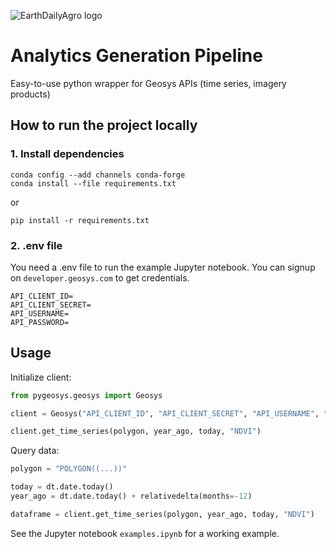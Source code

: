 <style>
img[src*="#thumbnail"] {
    width:400px;
    display:block;
    margin: 0 auto;
}
</style>

![EarthDailyAgro logo](https://earthdailyagro.com/wp-content/uploads/2022/01/Logo.svg)


# Analytics Generation Pipeline

Easy-to-use python wrapper for Geosys APIs (time series, imagery products)

## How to run the project locally

### 1. Install dependencies

```
conda config --add channels conda-forge
conda install --file requirements.txt
```

or

```
pip install -r requirements.txt
```

### 2. .env file
You need a .env file to run the example Jupyter notebook. You can signup on `developer.geosys.com` to get credentials.

```
API_CLIENT_ID=
API_CLIENT_SECRET=
API_USERNAME=
API_PASSWORD=
```


## Usage

Initialize client:

```python
from pygeosys.geosys import Geosys

client = Geosys("API_CLIENT_ID", "API_CLIENT_SECRET", "API_USERNAME", "API_PASSWORD")

client.get_time_series(polygon, year_ago, today, "NDVI")
```

Query data:

```python
polygon = "POLYGON((...))"

today = dt.date.today()
year_ago = dt.date.today() + relativedelta(months=-12)

dataframe = client.get_time_series(polygon, year_ago, today, "NDVI")
```

See the Jupyter notebook `examples.ipynb` for a working example.